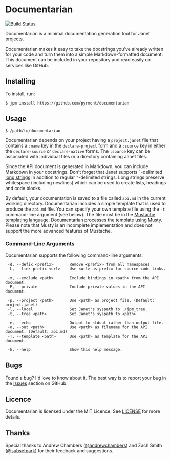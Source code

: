 # Documentarian

[![Build Status][icon]][status]

[icon]: https://github.com/pyrmont/documentarian/workflows/build/badge.svg
[status]: https://github.com/pyrmont/documentarian/actions?query=workflow%3Abuild

Documentarian is a minimal documentation generation tool for Janet projects.

Documentarian makes it easy to take the docstrings you've already written for
your code and turn them into a simple Markdown-formatted document. This document
can be included in your repository and read easily on services like GitHub.

## Installing

To install, run:

```shell
$ jpm install https://github.com/pyrmont/documentarian
```

## Usage

```shell
$ /path/to/documentarian
```

Documentarian depends on your project having a `project.janet` file that
contains a `:name` key in the `declare-project` form and a `:source` key in
either the `declare-source` or `declare-native` forms. The `:source` key can be
associated with individual files or a directory containing Janet files.

Since the API document is generated in Markdown, you can include Markdown in
your docstrings. Don't forget that Janet supports `` ` ``-delimited
[long strings][ls] in addition to regular `"`-delimited strings. Long strings
preserve whitespace (including newlines) which can be used to create lists,
headings and code blocks.

[ls]: https://janet-lang.org/docs/strings.html

By default, your documentation is saved to a file called `api.md` in the
current working directory. Documentarian includes a simple template that is
used to produce the `api.md` file. You can specify your own template file using
the `-t` command-line argument (see below). The file must be in the [Mustache
templating language][mustache]. Documentarian processes the template using
[Musty][]. Please note that Musty is an incomplete implementation and does not
support the more advanced features of Mustache.

[mustache]: http://mustache.github.io
[Musty]: https://github.com/pyrmont/musty

### Command-Line Arguments

Documentarian supports the following command-line arguments:

```
 -d, --defix <prefix>       Remove <prefix> from all namespaces.
 -L, --link-prefix <url>    Use <url> as prefix for source code links.

 -x, --exclude <path>       Exclude bindings in <path> from the API document.
 -P, --private              Include private values in the API document.

 -p, --project <path>       Use <path> as project file. (Default: project.janet)
 -l, --local                Set Janet's syspath to ./jpm_tree.
 -t, --tree <path>          Set Janet's syspath to <path>.

 -e, --echo                 Output to stdout rather than output file.
 -o, --out <path>           Use <path> as filename for the API document. (Default: api.md)
 -T, --template <path>      Use <path> as template for the API document.

 -h, --help                 Show this help message.
```

## Bugs

Found a bug? I'd love to know about it. The best way is to report your bug in
the [Issues][] section on GitHub.

[Issues]: https://github.com/pyrmont/documentarian/issues

## Licence

Documentarian is licensed under the MIT Licence. See [LICENSE][] for more
details.

[LICENSE]: https://github.com/pyrmont/documentarian/blob/master/LICENSE

## Thanks

Special thanks to Andrew Chambers ([@andrewchambers][]) and Zach Smith
([@subsetpark][]) for their feedback and suggestions.

[@andrewchambers]: https://github.com/andrewchambers
[@subsetpark]: https://github.com/subsetpark
